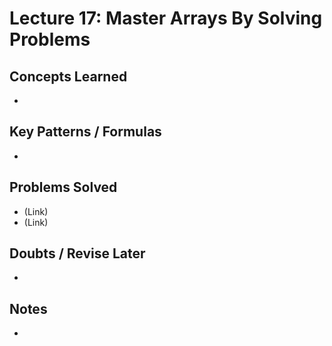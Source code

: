 # Lecture 17: Master Arrays By Solving Problems

## Concepts Learned
-

## Key Patterns / Formulas
-

## Problems Solved
- (Link) 
- (Link) 

## Doubts / Revise Later
-

## Notes
-
